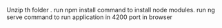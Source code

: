 Unzip th folder .
run npm install command to install node modules.
run ng serve command to run application in 4200 port in browser
